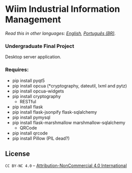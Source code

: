 # Wiim Industrial Information Management
*Read this in other languages: [English](README.md), [Português (BR)](README.pt-BR.md).*

### Undergraduate Final Project
Desktop server application.

### Requires:
* pip install pyqt5
* pip install opcua (*cryptography, dateutil, lxml and pytz)
* pip install opcua-widgets
* pip install cryptography
    - RESTful
* pip install flask
* pip install flask-jsonpify flask-sqlalchemy
* pip install pymysql
* pip install flask-marshmallow marshmallow-sqlalchemy
    - QRCode
* pip install qrcode
* pip install Pillow (PIL dead?)

## License
`CC BY-NC 4.0` – [Attribution-NonCommercial 4.0 International](https://creativecommons.org/licenses/by-nc/4.0/)